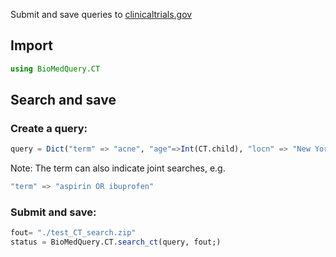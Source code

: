 Submit and save queries to [clinicaltrials.gov](https://clinicaltrials.gov/)

## Import

```julia
using BioMedQuery.CT
```

## Search and save

### Create a query:

```julia
query = Dict("term" => "acne", "age"=>Int(CT.child), "locn" => "New York, NY")
```
Note: The term can also indicate joint searches, e.g.

```julia
"term" => "aspirin OR ibuprofen"
```

### Submit and save:

```julia
fout= "./test_CT_search.zip"
status = BioMedQuery.CT.search_ct(query, fout;)
```
